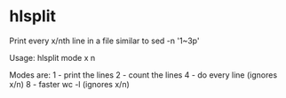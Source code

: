 # hlsplit
Print every x/nth line in a file similar to sed -n '1~3p'

Usage:
    hlsplit mode x n

Modes are:
    1 - print the lines
    2 - count the lines
    4 - do every line (ignores x/n)
    8 - faster wc -l (ignores x/n)


